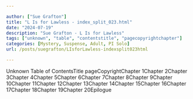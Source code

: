 ```yaml
---

author: ["Sue Grafton"]
title: "L Is for Lawless - index_split_023.html"
date: "2024-07-19"
description: "Sue Grafton - L Is for Lawless"
tags: ["unknown", "table", "contentstitle", "pagecopyrightchapter"]
categories: [Mystery, Suspense, Adult, PI Solo]
url: /posts/suegrafton/LIsforLawless-indexsplit023html

---
```



Unknown
Table of ContentsTitle pageCopyrightChapter 1Chapter 2Chapter 3Chapter 4Chapter 5Chapter 6Chapter 7Chapter 8Chapter 9Chapter 10Chapter 11Chapter 12Chapter 13Chapter 14Chapter 15Chapter 16Chapter 17Chapter 18Chapter 19Chapter 20Epilogue
